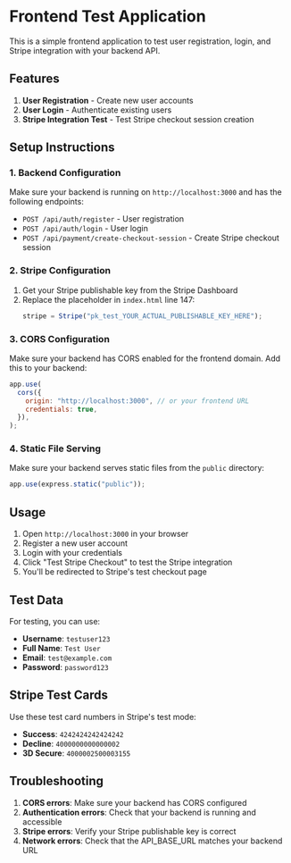 # Frontend Test Application

This is a simple frontend application to test user registration, login, and Stripe integration with your backend API.

## Features

1. **User Registration** - Create new user accounts
2. **User Login** - Authenticate existing users
3. **Stripe Integration Test** - Test Stripe checkout session creation

## Setup Instructions

### 1. Backend Configuration

Make sure your backend is running on `http://localhost:3000` and has the following endpoints:

- `POST /api/auth/register` - User registration
- `POST /api/auth/login` - User login
- `POST /api/payment/create-checkout-session` - Create Stripe checkout session

### 2. Stripe Configuration

1. Get your Stripe publishable key from the Stripe Dashboard
2. Replace the placeholder in `index.html` line 147:
   ```javascript
   stripe = Stripe("pk_test_YOUR_ACTUAL_PUBLISHABLE_KEY_HERE");
   ```

### 3. CORS Configuration

Make sure your backend has CORS enabled for the frontend domain. Add this to your backend:

```javascript
app.use(
  cors({
    origin: "http://localhost:3000", // or your frontend URL
    credentials: true,
  }),
);
```

### 4. Static File Serving

Make sure your backend serves static files from the `public` directory:

```javascript
app.use(express.static("public"));
```

## Usage

1. Open `http://localhost:3000` in your browser
2. Register a new user account
3. Login with your credentials
4. Click "Test Stripe Checkout" to test the Stripe integration
5. You'll be redirected to Stripe's test checkout page

## Test Data

For testing, you can use:

- **Username**: `testuser123`
- **Full Name**: `Test User`
- **Email**: `test@example.com`
- **Password**: `password123`

## Stripe Test Cards

Use these test card numbers in Stripe's test mode:

- **Success**: `4242424242424242`
- **Decline**: `4000000000000002`
- **3D Secure**: `4000002500003155`

## Troubleshooting

1. **CORS errors**: Make sure your backend has CORS configured
2. **Authentication errors**: Check that your backend is running and accessible
3. **Stripe errors**: Verify your Stripe publishable key is correct
4. **Network errors**: Check that the API_BASE_URL matches your backend URL
